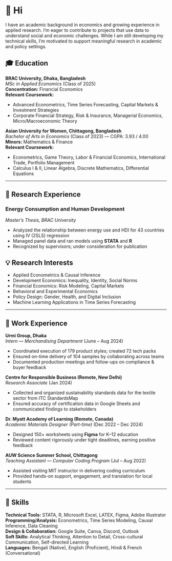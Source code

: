 # 👋 Hi

I have an academic background in economics and growing experience in applied research. I’m eager to contribute to projects that use data to understand social and economic challenges. While I am still developing my technical skills, I’m motivated to support meaningful research in academic and policy settings.
<!---I am particularly interested in development economics, behavioral science, and financial risk. I seek research opportunities where I can apply empirical tools to address complex policy questions. In the long term, I hope to contribute to impactful research in both academic and policy settings.--->

## 🎓 Education

**BRAC University, Dhaka, Bangladesh**  
*MSc in Applied Economics* (Class of 2025)  
**Concentration:** Financial Economics  
**Relevant Coursework:**  
- Advanced Econometrics, Time Series Forecasting, Capital Markets & Investment Strategies  
- Corporate Financial Strategy, Risk & Insurance, Managerial Economics, Micro/Macroeconomic Theory  

**Asian University for Women, Chittagong, Bangladesh**  
*Bachelor of Arts in Economics* (Class of 2023) — CGPA: 3.93 / 4.00  
**Minors:** Mathematics & Finance  
**Relevant Coursework:**  
- Econometrics, Game Theory, Labor & Financial Economics, International Trade, Portfolio Management  
- Calculus I & II, Linear Algebra, Discrete Mathematics, Differential Equations

---
## 🧪 Research Experience

### **Energy Consumption and Human Development**  
*Master’s Thesis, BRAC University*  
- Analyzed the relationship between energy use and HDI for 43 countries using IV (2SLS) regression  
- Managed panel data and ran models using **STATA** and **R**  
- Recognized by supervisors; under consideration for publication


## 💡 Research Interests
- Applied Econometrics & Causal Inference  
- Development Economics: Inequality, Identity, Social Norms  
- Financial Economics: Risk Modeling, Capital Markets  
- Behavioral and Experimental Economics  
- Policy Design: Gender, Health, and Digital Inclusion  
- Machine Learning Applications in Time Series Forecasting
---

## 💼 Work Experience

**Urmi Group, Dhaka**  
*Intern — Merchandising Department* (June – Aug 2024)  
- Coordinated execution of 179 product styles; created 72 tech packs  
- Ensured on-time delivery of 104 samples by collaborating across teams  
- Documented production meetings and follow-ups on compliance & buyer feedback

**Centre for Responsible Business (Remote, New Delhi)**  
*Research Associate* (Jan 2024)  
- Collected and organized sustainability standards data for the textile sector from ITC StandardsMap  
- Ensured accuracy of certification data in Google Sheets and communicated findings to stakeholders

**Dr. Myatt Academy of Learning (Remote, Canada)**  
*Academic Materials Designer (Part-time)* (Dec 2022 – Dec 2024)  
- Designed 150+ worksheets using **Figma** for K–12 education  
- Reviewed content rigorously under tight deadlines, earning positive feedback

**AUW Science Summer School, Chittagong**  
*Teaching Assistant — Computer Coding Program* (Jul – Aug 2022)  
- Assisted visiting MIT instructor in delivering coding curriculum  
- Provided hands-on support, engagement, and translation for local students

---

## 🧠 Skills

**Technical Tools:** STATA, R, Microsoft Excel, LATEX, Figma, Adobe Illustrator  
**Programming/Analysis:** Econometrics, Time Series Modeling, Causal Inference, Data Cleaning  
**Design & Collaboration:** Google Suite, Canva, Discord, Outlook  
**Soft Skills:** Analytical Thinking, Attention to Detail, Cross-cultural Communication, Self-directed Learning  
**Languages:** Bengali (Native), English (Proficient), Hindi & French (Conversational)




